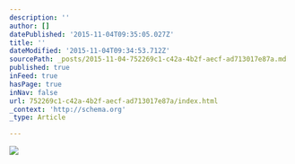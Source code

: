 ```yaml
---
description: ''
author: []
datePublished: '2015-11-04T09:35:05.027Z'
title: ''
dateModified: '2015-11-04T09:34:53.712Z'
sourcePath: _posts/2015-11-04-752269c1-c42a-4b2f-aecf-ad713017e87a.md
published: true
inFeed: true
hasPage: true
inNav: false
url: 752269c1-c42a-4b2f-aecf-ad713017e87a/index.html
_context: 'http://schema.org'
_type: Article

---
```

![](https://the-grid-user-content.s3-us-west-2.amazonaws.com/fb81b7f2-773a-4ccf-b3bd-2fc5e26c12f4.png)